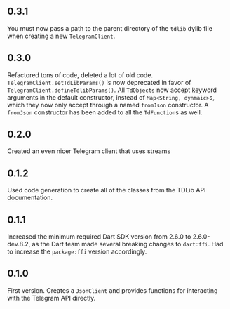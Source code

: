 ## 0.3.1

You must now pass a path to the parent directory of the `tdlib` dylib file when creating a new `TelegramClient`.

## 0.3.0

Refactored tons of code, deleted a lot of old code. `TelegramClient.setTdLibParams()` is now deprecated in favor of `TelegramClient.defineTdlibParams()`.
All `TdObjects` now accept keyword arguments in the default constructor, instead of `Map<String, dynmaic>`s, which they now only accept through a named `fromJson` constructor. 
A `fromJson` constructor has been added to all the `TdFunction`s as well.

## 0.2.0

Created an even nicer Telegram client that uses streams

## 0.1.2

Used code generation to create all of the classes from the TDLib API documentation.

## 0.1.1

Increased the minimum required Dart SDK version from 2.6.0 to 2.6.0-dev.8.2, as the Dart team
made several breaking changes to `dart:ffi`. Had to increase the `package:ffi` version
accordingly.

## 0.1.0

First version. Creates a `JsonClient` and provides functions for interacting with the Telegram API
directly.
